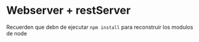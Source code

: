 # Webserver + restServer

Recuerden que debn de ejecutar ```npm install``` para reconstruir los modulos de node